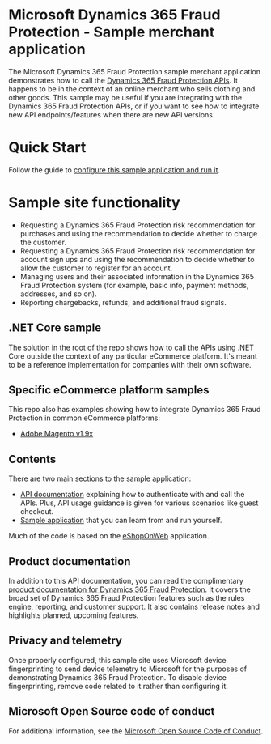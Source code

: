 # Microsoft Dynamics 365 Fraud Protection - Sample merchant application
The Microsoft Dynamics 365 Fraud Protection sample merchant application demonstrates how to call the [Dynamics 365 Fraud Protection APIs](https://apidocs.microsoft.com/services/dynamics365fraudprotection). It happens to be in the context of an online merchant who sells clothing and other goods. This sample may be useful if you are integrating with the Dynamics 365 Fraud Protection APIs, or if you want to see how to integrate new API endpoints/features when there are new API versions.

# Quick Start
Follow the guide to [configure this sample application and run it](./docs/Configure&#32;the&#32;sample&#32;site).

# Sample site functionality

- Requesting a Dynamics 365 Fraud Protection risk recommendation for purchases and using the recommendation to decide whether to charge the customer.
- Requesting a Dynamics 365 Fraud Protection risk recommendation for account sign ups and using the recommendation to decide whether to allow the customer to register for an account.
- Managing users and their associated information in the Dynamics 365 Fraud Protection system (for example, basic info, payment methods, addresses, and so on).
- Reporting chargebacks, refunds, and additional fraud signals.

## .NET Core sample
The solution in the root of the repo shows how to call the APIs using .NET Core outside the context of any particular eCommerce platform.  It's meant to be a reference implementation for companies with their own software.

## Specific eCommerce platform samples
This repo also has examples showing how to integrate Dynamics 365 Fraud Protection in common eCommerce platforms:

- [Adobe Magento v1.9x](./eCommerce&#32;platforms/Adobe&#32;Magento)

## Contents
There are two main sections to the sample application:
- [API documentation](./docs) explaining how to authenticate with and call the APIs. Plus, API usage guidance is given for various scenarios like guest checkout.
- [Sample application](./src) that you can learn from and run yourself.

Much of the code is based on the [eShopOnWeb](https://github.com/dotnet-architecture/eShopOnWeb) application.

## Product documentation
In addition to this API documentation, you can read the complimentary [product documentation for Dynamics 365 Fraud Protection](https://go.microsoft.com/fwlink/?linkid=2082391). It covers the broad set of Dynamics 365 Fraud Protection features such as the rules engine, reporting, and customer support. It also contains release notes and highlights planned, upcoming features.

## Privacy and telemetry

Once properly configured, this sample site uses Microsoft device fingerprinting to send device telemetry to Microsoft for the purposes of demonstrating Dynamics 365 Fraud Protection. To disable device fingerprinting, remove code related to it rather than configuring it. 

## Microsoft Open Source code of conduct

For additional information, see the [Microsoft Open Source Code of Conduct](https://opensource.microsoft.com/codeofconduct).
